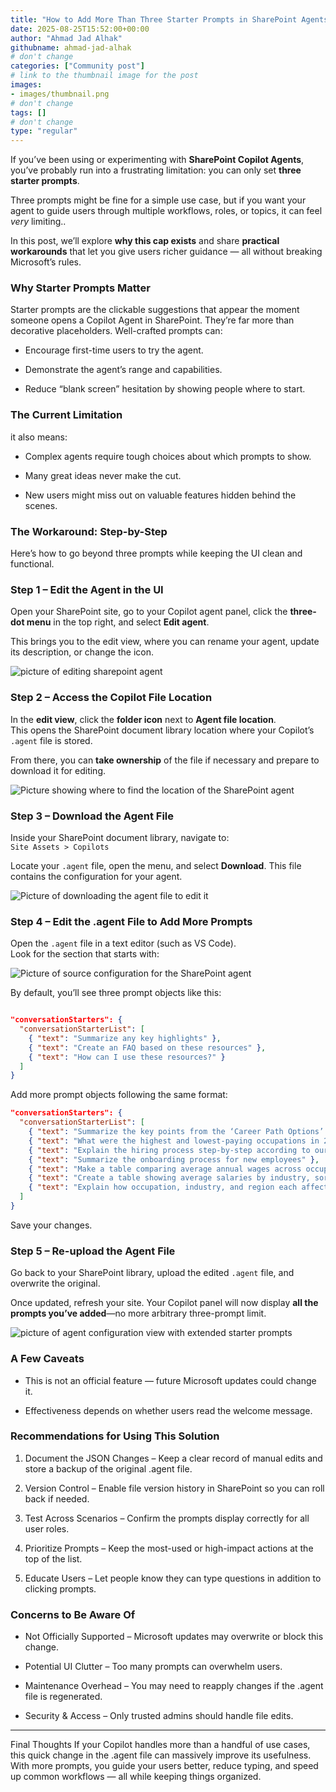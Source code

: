 ```yaml
---
title: "How to Add More Than Three Starter Prompts in SharePoint Agents: A Step-by-Step Guide"
date: 2025-08-25T15:52:00+00:00
author: "Ahmad Jad Alhak"
githubname: ahmad-jad-alhak
# don't change
categories: ["Community post"]
# link to the thumbnail image for the post
images:
- images/thumbnail.png
# don't change
tags: []
# don't change
type: "regular"
---
```



If you’ve been using or experimenting with **SharePoint Copilot Agents**, you’ve probably run into a frustrating limitation: you can only set **three starter prompts**.

Three prompts might be fine for a simple use case, but if you want your agent to guide users through multiple workflows, roles, or topics, it can feel *very* limiting..

In this post, we’ll explore **why this cap exists** and share **practical workarounds** that let you give users richer guidance — all without breaking Microsoft’s rules.

### **Why Starter Prompts Matter**

Starter prompts are the clickable suggestions that appear the moment someone opens a Copilot Agent in SharePoint. They’re far more than decorative placeholders. Well-crafted prompts can:

* Encourage first-time users to try the agent.
    
* Demonstrate the agent’s range and capabilities.
    
* Reduce “blank screen” hesitation by showing people where to start.
    


### **The Current Limitation**

it also means:

* Complex agents require tough choices about which prompts to show.
    
* Many great ideas never make the cut.
    
* New users might miss out on valuable features hidden behind the scenes.
    

### The Workaround: Step-by-Step

Here’s how to go beyond three prompts while keeping the UI clean and functional.

### Step 1 – Edit the Agent in the UI

Open your SharePoint site, go to your Copilot agent panel, click the **three-dot menu** in the top right, and select **Edit agent**.

This brings you to the edit view, where you can rename your agent, update its description, or change the icon.

![picture of editing sharepoint agent](images/blog-image-01.png)

### Step 2 – Access the Copilot File Location

In the **edit view**, click the **folder icon** next to **Agent file location**.  
This opens the SharePoint document library location where your Copilot’s `.agent` file is stored.

From there, you can **take ownership** of the file if necessary and prepare to download it for editing.

![Picture showing where to find the location of the SharePoint agent](images/blog-image-02.png)

### Step 3 – Download the Agent File

Inside your SharePoint document library, navigate to:  
`Site Assets > Copilots`

Locate your `.agent` file, open the menu, and select **Download**. This file contains the configuration for your agent.

![Picture of downloading the agent file to edit it](images/blog-image-03.png)

### Step 4 – Edit the .agent File to Add More Prompts

Open the `.agent` file in a text editor (such as VS Code).  
Look for the section that starts with:

![Picture of source configuration for the SharePoint agent](images/blog-image-04.png)

By default, you’ll see three prompt objects like this:

```json

"conversationStarters": {
  "conversationStarterList": [
    { "text": "Summarize any key highlights" },
    { "text": "Create an FAQ based on these resources" },
    { "text": "How can I use these resources?" }
  ]
}
```

Add more prompt objects following the same format:

```json
"conversationStarters": {
  "conversationStarterList": [
    { "text": "Summarize the key points from the ‘Career Path Options’ document" },
    { "text": "What were the highest and lowest-paying occupations in 2020?" },
    { "text": "Explain the hiring process step-by-step according to our policy" },
    { "text": "Summarize the onboarding process for new employees" },
    { "text": "Make a table comparing average annual wages across occupations, industries, and regions" },
    { "text": "Create a table showing average salaries by industry, sorted from highest to lowest." },
    { "text": "Explain how occupation, industry, and region each affect employee incomes." }
  ]
}
```

Save your changes.

### Step 5 – Re-upload the Agent File

Go back to your SharePoint library, upload the edited `.agent` file, and overwrite the original.

Once updated, refresh your site. Your Copilot panel will now display **all the prompts you’ve added**—no more arbitrary three-prompt limit.

![picture of agent configuration view with extended starter prompts](images/blog-image-05.png)

### A Few Caveats

* This is not an official feature — future Microsoft updates could change it.
    
* Effectiveness depends on whether users read the welcome message.
    

### Recommendations for Using This Solution

1. Document the JSON Changes – Keep a clear record of manual edits and store a backup of the original .agent file.
    
2. Version Control – Enable file version history in SharePoint so you can roll back if needed.
    
3. Test Across Scenarios – Confirm the prompts display correctly for all user roles.
    
4. Prioritize Prompts – Keep the most-used or high-impact actions at the top of the list.
    
5. Educate Users – Let people know they can type questions in addition to clicking prompts.
    

### Concerns to Be Aware Of

* Not Officially Supported – Microsoft updates may overwrite or block this change.
    
* Potential UI Clutter – Too many prompts can overwhelm users.
    
* Maintenance Overhead – You may need to reapply changes if the .agent file is regenerated.
    
* Security & Access – Only trusted admins should handle file edits.
    

---

Final Thoughts If your Copilot handles more than a handful of use cases, this quick change in the .agent file can massively improve its usefulness. With more prompts, you guide your users better, reduce typing, and speed up common workflows — all while keeping things organized.
